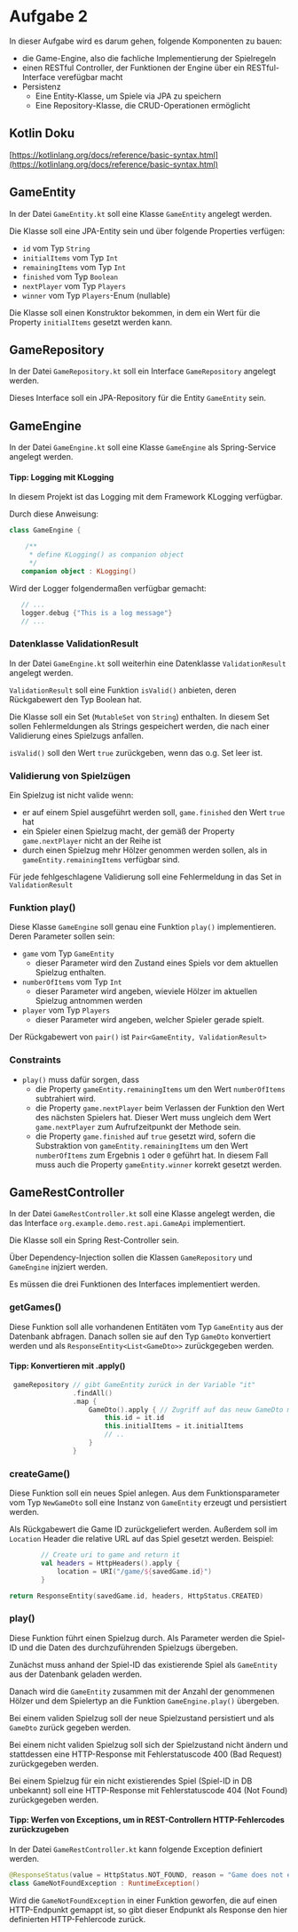 # Aufgabe 2

In dieser Aufgabe wird es darum gehen, folgende Komponenten zu bauen:

- die Game-Engine, also die fachliche Implementierung der Spielregeln
- einen RESTful Controller, der Funktionen der Engine über ein RESTful-Interface verefügbar macht
- Persistenz
   - Eine Entity-Klasse, um Spiele via JPA zu speichern
   - Eine Repository-Klasse, die CRUD-Operationen ermöglicht

## Kotlin Doku
[https://kotlinlang.org/docs/reference/basic-syntax.html](https://kotlinlang.org/docs/reference/basic-syntax.html)

## GameEntity

In der Datei `GameEntity.kt` soll eine Klasse `GameEntity` angelegt werden.

Die Klasse soll eine JPA-Entity sein und über folgende Properties verfügen:

- `id` vom Typ `String`  
- `initialItems` vom Typ `Int`  
- `remainingItems` vom Typ `Int`  
- `finished` vom Typ `Boolean`  
- `nextPlayer` vom Typ `Players`  
- `winner` vom Typ `Players`-Enum (nullable)

Die Klasse soll einen Konstruktor bekommen, in dem ein Wert für die Property `initialItems` gesetzt werden
kann.

## GameRepository

In der Datei `GameRepository.kt` soll ein Interface `GameRepository` angelegt werden.

Dieses Interface soll ein JPA-Repository für die Entity `GameEntity` sein.

## GameEngine

In der Datei `GameEngine.kt` soll eine Klasse `GameEngine` als Spring-Service angelegt werden.

#### Tipp: Logging mit KLogging

In diesem Projekt ist das Logging mit dem Framework KLogging verfügbar.

Durch diese Anweisung:

```kotlin
class GameEngine {

    /**
     * define KLogging() as companion object
     */
   companion object : KLogging()
```

Wird der Logger folgendermaßen verfügbar gemacht:

```kotlin
   // ...
   logger.debug {"This is a log message"}
   // ...
```

### Datenklasse ValidationResult

In der Datei `GameEngine.kt` soll weiterhin eine Datenklasse `ValidationResult` angelegt werden.

`ValidationResult` soll eine Funktion `isValid()` anbieten, deren Rückgabewert den Typ Boolean hat.

Die Klasse soll ein Set (`MutableSet` von `String`) enthalten. In diesem Set sollen Fehlermeldungen als Strings
gespeichert werden, die nach einer Validierung eines Spielzugs anfallen.

`isValid()` soll den Wert `true` zurückgeben, wenn das o.g. Set leer ist.

### Validierung von Spielzügen

Ein Spielzug ist nicht valide wenn:
- er auf einem Spiel ausgeführt werden soll, `game.finished` den Wert `true` hat
- ein Spieler einen Spielzug macht, der gemäß der Property `game.nextPlayer` nicht an der Reihe ist
- durch einen Spielzug mehr Hölzer genommen werden sollen, als in `gameEntity.remainingItems` verfügbar sind.

Für jede fehlgeschlagene Validierung soll eine Fehlermeldung in das Set in `ValidationResult`


### Funktion play()

Diese Klasse `GameEngine` soll genau eine Funktion `play()` implementieren. Deren Parameter sollen sein:

- `game` vom Typ `GameEntity`
   - dieser Parameter wird den Zustand eines Spiels vor dem aktuellen Spielzug enthalten.
- `numberOfItems` vom Typ `Int`  
   - dieser Parameter wird angeben, wieviele Hölzer im aktuellen Spielzug antnommen werden
- `player` vom Typ `Players`  
   - dieser Parameter wird angeben, welcher Spieler gerade spielt.

Der Rückgabewert von `pair()` ist `Pair<GameEntity, ValidationResult>`

### Constraints

- `play()` muss dafür sorgen, dass
  - die Property `gameEntity.remainingItems` um den Wert `numberOfItems` subtrahiert wird.
  - die Property `game.nextPlayer` beim Verlassen der Funktion den Wert des nächsten Spielers hat. Dieser Wert muss
  ungleich dem Wert `game.nextPlayer` zum Aufrufzeitpunkt der Methode sein.
  - die Property `game.finished` auf `true` gesetzt wird, sofern die Substraktion von
  `gameEntity.remainingItems` um den Wert `numberOfItems` zum Ergebnis `1` oder `0` geführt hat. In diesem Fall muss auch
  die Property `gameEntity.winner` korrekt gesetzt werden.

## GameRestController

In der Datei `GameRestController.kt` soll eine Klasse angelegt werden, die das
Interface `org.example.demo.rest.api.GameApi` implementiert.

Die Klasse soll ein Spring Rest-Controller sein.

Über Dependency-Injection sollen die Klassen `GameRepository` und `GameEngine` injziert werden.

Es müssen die drei Funktionen des Interfaces implementiert werden.

### getGames()

Diese Funktion soll alle vorhandenen Entitäten vom Typ `GameEntity` aus der Datenbank abfragen. Danach sollen
sie auf den Typ `GameDto` konvertiert werden und als `ResponseEntity<List<GameDto>>` zurückgegeben werden.

#### Tipp: Konvertieren mit .apply()

```kotlin
 gameRepository // gibt GameEntity zurück in der Variable "it"
                .findAll()
                .map {
                    GameDto().apply { // Zugriff auf das neuw GameDto mit "this"
                        this.id = it.id
                        this.initialItems = it.initialItems
                        // ..
                    }
                }
```


### createGame()

Diese Funktion soll ein neues Spiel anlegen. Aus dem Funktionsparameter vom Typ `NewGameDto` soll eine
Instanz von `GameEntity` erzeugt und persistiert werden.

Als Rückgabewert die Game ID zurückgeliefert werden. Außerdem soll im `Location` Header die relative URL auf das Spiel gesetzt werden. Beispiel:

```kotlin
        // Create uri to game and return it
        val headers = HttpHeaders().apply {
            location = URI("/game/${savedGame.id}")
        }

return ResponseEntity(savedGame.id, headers, HttpStatus.CREATED)
```


### play()

Diese Funktion führt einen Spielzug durch. Als Parameter werden die Spiel-ID und
die Daten des durchzuführenden Spielzugs übergeben.

Zunächst muss anhand der Spiel-ID das existierende Spiel als `GameEntity` aus der Datenbank geladen werden.

Danach wird die `GameEntity` zusammen mit der Anzahl der genommenen Hölzer und dem Spielertyp an die
Funktion `GameEngine.play()` übergeben.

Bei einem validen Spielzug soll der neue Spielzustand persistiert und als `GameDto` zurück gegeben werden.

Bei einem nicht validen Spielzug soll sich der Spielzustand nicht ändern und stattdessen eine HTTP-Response
mit Fehlerstatuscode 400 (Bad Request) zurückgegeben werden.

Bei einem Spielzug für ein nicht existierendes Spiel (Spiel-ID in DB unbekannt) soll eine HTTP-Response
mit Fehlerstatuscode 404 (Not Found) zurückgegeben werden.


#### Tipp: Werfen von Exceptions, um in REST-Controllern HTTP-Fehlercodes zurückzugeben

In der Datei `GameRestController.kt` kann folgende Exception definiert werden.

```kotlin
@ResponseStatus(value = HttpStatus.NOT_FOUND, reason = "Game does not exist.")
class GameNotFoundException : RuntimeException()
```

Wird die `GameNotFoundException` in einer Funktion geworfen, die auf einen HTTP-Endpunkt gemappt ist,
so gibt dieser Endpunkt als Response den hier definierten HTTP-Fehlercode zurück.
